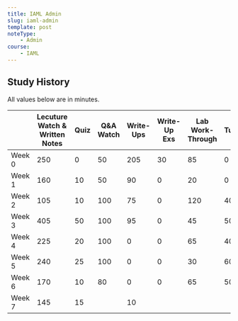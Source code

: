 ```yaml
---
title: IAML Admin
slug: iaml-admin
template: post
noteType:
    - Admin
course:
    - IAML
---
```


## Study History

All values below are in minutes.

|        | Lecuture Watch & Written Notes | Quiz | Q&A Watch | Write-Ups | Write-Up Exs | Lab Work-Through | Tutorial | Piazza | CW1 | Total |
| ------ | ------------------------------ | ---- | --------- | --------- | ------------ | ---------------- | -------- | ------ | --- | ----- |
| Week 0 | 250                            | 0    | 50        | 205       | 30           | 85               | 0        | 0      | 0   | 620   |
| Week 1 | 160                            | 10   | 50        | 90        | 0            | 20               | 0        | 5      | 0   | 330   |
| Week 2 | 105                            | 10   | 100       | 75        | 0            | 120              | 40       | 15     | 0   | 455   |
| Week 3 | 405                            | 50   | 100       | 95        | 0            | 45               | 50       | 15     | 0   | 615   |
| Week 4 | 225                            | 20   | 100       | 0         | 0            | 65               | 40       | 0      | 95  | 545   |
| Week 5 | 240                            | 25   | 100       | 0         | 0            | 30               | 60       | 15     | 0   | 445   |
| Week 6 | 170                            | 10   | 80        | 0         | 0            | 65               | 50       | 10     | 0   | 385   |
| Week 7 | 145                            | 15   |           | 10        |              |                  |          |        |     |       |